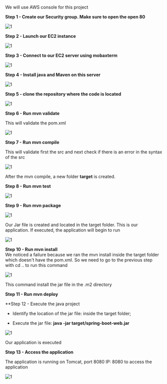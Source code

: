 We will use AWS console for this project

**Step 1 - Create our Security group. Make sure to open the open 80**

![1](https://github.com/adrydry/Deploy-a-Java-Application/assets/102819001/50e0cbf9-ca75-4934-a15b-012e24d4550d)

**Step 2 - Launch our EC2 instance**

![1](https://github.com/adrydry/Deploy-a-Java-Application/assets/102819001/eeaaf7c4-9c95-484d-8dc0-30a5f1f2f238)

**Step 3 - Connect to our EC2 server using mobaxterm**

![1](https://github.com/adrydry/Deploy-a-Java-Application/assets/102819001/e948f5d7-e24b-4e25-b789-b7fe0f40b969)

**Step 4 - Install java and Maven on this server**

![1](https://github.com/adrydry/Deploy-a-Java-Application/assets/102819001/6c922cf4-b301-4de6-86c8-cb5ae6d2bb22)

**Step 5 - clone the repository where the code is located**

![1](https://github.com/adrydry/Deploy-a-Java-Application/assets/102819001/daadbb8b-747b-40f6-8d05-ffb5716ea78d)

**Step 6 - Run mvn validate**

This will validate the pom.xml 

![1](https://github.com/adrydry/Deploy-a-Java-Application/assets/102819001/36e0cf6f-baa1-4a83-94ef-3faf972d6517)

**Step 7 - Run mvn compile**   

This will validate first the src and next check if there is an error in the syntax of the src

![1](https://github.com/adrydry/Deploy-a-Java-Application/assets/102819001/cd100342-569b-43d4-aed5-da7d60584c03)

After the mvn compile, a new folder **target** is created.

**Step 8 - Run mvn test**      

![1](https://github.com/adrydry/Deploy-a-Java-Application/assets/102819001/7fadec0b-684c-4fd8-8145-a2c6e355abd2)

**Step 9 - Run mvn package** 

![1](https://github.com/adrydry/Deploy-a-Java-Application/assets/102819001/07538c83-5c30-4845-92b6-529cb3637614)

Our Jar file is created and located in the target folder. This is our application. If executed, the application will begin to run

![1](https://github.com/adrydry/Deploy-a-Java-Application/assets/102819001/eb53908f-0d7a-40ca-a595-e0a57cff7ef1)

**Step 10 - Run mvn install**   
We noticed a failure because we ran the mvn install inside the target folder which doesn't have the pom.xml. So we need to go to the previous step with cd .. to run this command

![1](https://github.com/adrydry/Deploy-a-Java-Application/assets/102819001/982a991e-775f-4dc5-bb89-c2a4f44b1563)

This command install the jar file in the .m2 directory

**Step 11 - Run mvn deploy**

**Step 12 - Execute the java project

- Identify the location of the jar file: inside the target folder;

- Execute the jar file: **java -jar target/spring-boot-web.jar**

![1](https://github.com/adrydry/Deploy-a-Java-Application/assets/102819001/40c6d71a-3463-4ce8-8b32-d1fd7ff7cc0a)

Our application is executed

**Step 13 - Access the application**

The application is running on Tomcat, port 8080
IP: 8080 to access the application

![1](https://github.com/adrydry/Deploy-a-Java-Application/assets/102819001/51741b00-2172-4aba-b36c-b1cfa12728ac)

